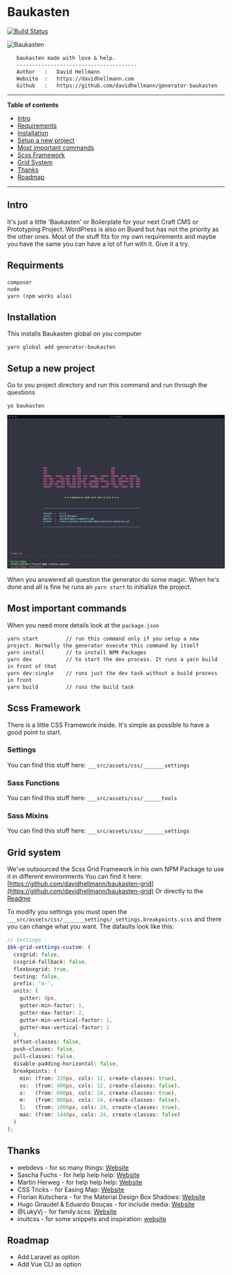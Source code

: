 # Baukasten

[![Build Status](https://travis-ci.org/davidhellmann/generator-baukasten.svg?branch=master)](https://travis-ci.org/davidhellmann/generator-baukasten)


<img alt="Baukasten" src="https://raw.githubusercontent.com/davidhellmann/generator-baukasten/master/baukasten.png" width="300">

```
   baukasten made with love & help.
   ---------------------------------------
   Author   :   David Hellmann
   Website  :   https://davidhellmann.com
   Github   :   https://github.com/davidhellmann/generator-baukasten
```

---

**Table of contents**

* [Intro](#intro)
* [Requirements](#requirements)
* [Installation](#installation)
* [Setup a new project](#setup-a-new-project)
* [Most important commands](#most-important-commands)
* [Scss Framework](#scss-framework)
* [Grid System](#grid-system)
* [Thanks](#thanks)
* [Roadmap](#roadmap)

---


## Intro
It's just a little 'Baukasten' or Boilerplate for your next Craft CMS or Prototyping Project. WordPress is also on Board
but has not the priority as the other ones. Most of the stuff fits for my own requirements and maybe you have the same
you can have a lot of fun with it. Give it a try.


## Requirments
```
composer
node
yarn (npm works also)
```


## Installation
This installs Baukasten global on you computer

```
yarn global add generator-baukasten
```

## Setup a new project
Go to you project directory and run this command and run through the questions 

```
yo baukasten
```

![Screenshot](_screenshots/baukasten-01.png)

When you answered all question the generator do some magic.
When he's done and all is fine he runs an `yarn start` to initialize the project. 


## Most important commands
When you need more details look at the `package.json`

```
yarn start         // run this command only if you setup a new project. Normally the generator execute this command by itself
yarn install       // to install NPM Packages
yarn dev           // to start the dev process. It runs a yarn build in front of that
yarn dev:single    // runs just the dev task without a build process in front
yarn build         // runs the build task
```



## Scss Framework
There is a little CSS Framework inside. It's simple as possible to have a good point to start. 

### Settings
You can find this stuff here: `___src/assets/css/_______settings`


### Sass Functions
You can find this stuff here: `___src/assets/css/______tools`


### Sass Mixins
You can find this stuff here: `___src/assets/css/_______settings`


## Grid system
We've outsourced the Scss Grid Framework in his own NPM Package to use it in different environments
You can find it here: [https://github.com/davidhellmann/baukasten-grid](https://github.com/davidhellmann/baukasten-grid)
Or directly to the [Readme](https://github.com/davidhellmann/baukasten-grid/blob/master/readme.md)

To modify you settings you must open the `___src/assets/css/_______settings/_settings.breakpoints.scss` and there you can
change what you want. The dafaults look like this: 

```scss
// Settings
$bk-grid-settings-custom: (
  cssgrid: false,
  cssgrid-fallback: false,
  flexboxgrid: true,
  testing: false,
  prefix: 'o-',
  units: (
    gutter: 8px,
    gutter-min-factor: 1,
    gutter-max-factor: 2,
    gutter-min-vertical-factor: 1,
    gutter-max-vertical-factor: 2
  ),
  offset-classes: false,
  push-classes: false,
  pull-classes: false,
  disable-padding-horizontal: false,
  breakpoints: (
    min: (from: 320px, cols: 12, create-classes: true),
    xs:  (from: 400px, cols: 12, create-classes: false),
    s:   (from: 600px, cols: 24, create-classes: true),
    m:   (from: 800px, cols: 24, create-classes: false),
    l:   (from: 1000px, cols: 24, create-classes: true),
    max: (from: 1440px, cols: 24, create-classes: false)
  )
);
```


## Thanks
- webdevs - for so many things: [Website](http://webdevs.xyz)
- Sascha Fuchs - for help help help: [Website](https://github.com/gisu)
- Martin Herweg - for help help help: [Website](https://github.com/martinherweg)
- CSS Tricks -  for Easing Map: [Website](https://css-tricks.com/snippets/sass/easing-map-get-function/)
- Florian Kutschera - for the Material Design Box Shadows: [Website](https://medium.com/@Florian/freebie-google-material-design-shadow-helper-2a0501295a2d#.f1fz5ac2o)
- Hugo Giraudel & Eduardo Bouças - for include media: [Website](http://include-media.com/)
- @LukyVj - for family.scss: [Website](http://lukyvj.github.io/family.scss/)
- inuitcss - for some snippets and inspiration: [website](https://github.com/inuitcss/inuitcss)


## Roadmap
* Add Laravel as option
* Add Vue CLI as option

